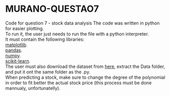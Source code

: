 # MURANO-QUESTAO7
Code for question 7 - stock data analysis
The code was written in python for easier plotting.\
To run it, the user just needs to run the file with a python interpreter.\
It must contain the following libraries: \
[matplotlib](https://matplotlib.org/stable/users/installing/index.html).\
[pandas](https://pandas.pydata.org/pandas-docs/stable/getting_started/install.html).\
[numpy](https://numpy.org/install/).\
[scikit-learn](https://scikit-learn.org/stable/install.html).\
The user must also download the dataset from [here](https://www.kaggle.com/datasets/borismarjanovic/price-volume-data-for-all-us-stocks-etfs), extract the Data folder, and put it ont the same folder as the .py.\
When predicting a stock, make sure to change the degree of the polynomial in order to fit better the actual stock price (this process must be done mannualy, unfortunatelly).
